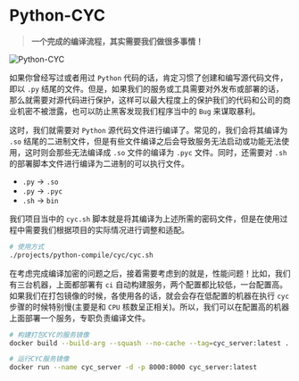 # Python-CYC

> **一个完成的编译流程，其实需要我们做很多事情！**

![Python-CYC](../../images/projects/linux-python-cyc.jpg)

如果你曾经写过或者用过 `Python` 代码的话，肯定习惯了创建和编写源代码文件，即以 `.py` 结尾的文件。但是，如果我们的服务或工具需要对外发布或部署的话，那么就需要对源代码进行保护，这样可以最大程度上的保护我们的代码和公司的商业机密不被泄露，也可以防止黑客发现我们程序当中的 `Bug` 来谋取暴利。

这时，我们就需要对 `Python` 源代码文件进行编译了。常见的，我们会将其编译为 `.so` 结尾的二进制文件，但是有些文件编译之后会导致服务无法启动或功能无法使用，这时则会那些无法编译成 `.so` 文件的编译为 `.pyc` 文件。同时，还需要对 `.sh` 的部署脚本文件进行编译为二进制的可以执行文件。

- `.py` -> `.so`
- `.py` -> `.pyc`
- `.sh` -> `bin`

我们项目当中的 `cyc.sh` 脚本就是将其编译为上述所需的密码文件，但是在使用过程中需要我们根据项目的实际情况进行调整和适配。

```bash
# 使用方式
./projects/python-compile/cyc/cyc.sh
```

在考虑完成编译加密的问题之后，接着需要考虑到的就是，性能问题！比如，我们有三台机器，上面都部署有 `ci` 自动构建服务，两个配置都比较低，一台配置高。如果我们在打包镜像的时候，各使用各的话，就会会存在低配置的机器在执行 `cyc` 步骤的时候特别慢(主要是和 `CPU` 核数呈正相关)。所以，我们可以在配置高的机器上面部署一个服务，专职负责编译文件。

```bash
# 构建打包CYC的服务镜像
docker build --build-arg --squash --no-cache --tag=cyc_server:latest .

# 运行CYC服务镜像
docker run --name cyc_server -d -p 8000:8000 cyc_server:latest
```
